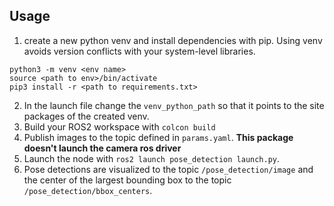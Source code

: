 
## Usage
1. create a new python venv and install dependencies with pip. Using venv avoids version conflicts with your system-level libraries. 
```
python3 -m venv <env name>
source <path to env>/bin/activate
pip3 install -r <path to requirements.txt>
```
2. In the launch file change the `venv_python_path` so that it points to the site packages of the created venv. 
3. Build your ROS2 workspace with `colcon build`
4. Publish images to the topic defined in `params.yaml`. **This package doesn't launch the camera ros driver**
5. Launch the node with `ros2 launch pose_detection launch.py`.
6. Pose detections are visualized to the topic `/pose_detection/image` and the center of the largest bounding box to the topic `/pose_detection/bbox_centers`. 
